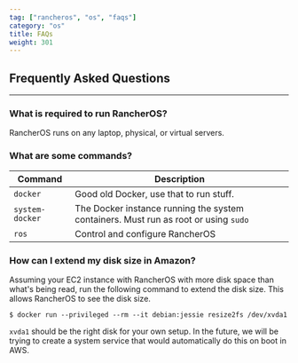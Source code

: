 ```yaml
---
tag: ["rancheros", "os", "faqs"]
category: "os"
title: FAQs
weight: 301
---
```


## Frequently Asked Questions
---

### What is required to run RancherOS?

RancherOS runs on any laptop, physical, or virtual servers.

### What are some commands?

Command | Description
--------|------------
`docker`| Good old Docker, use that to run stuff.
`system-docker` | The Docker instance running the system containers.  Must run as root or using `sudo`
`ros` | Control and configure RancherOS


### How can I extend my disk size in Amazon?

Assuming your EC2 instance with RancherOS with more disk space than what's being read, run the following command to extend the disk size. This allows RancherOS to see the disk size.

```
$ docker run --privileged --rm --it debian:jessie resize2fs /dev/xvda1
```

`xvda1` should be the right disk for your own setup. In the future, we will be trying to create a system service that would automatically do this on boot in AWS.
